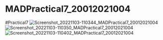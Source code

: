 # MADPractical7_20012021004
#Practical7
![Screenshot_20221103-110344_MADPractical7_20012021004](https://user-images.githubusercontent.com/79247567/202528758-5c7a93b9-1a13-49d8-9a95-2ab9edaefc8c.png)
![Screenshot_20221103-110350_MADPractical7_20012021004](https://user-images.githubusercontent.com/79247567/202528784-b9f6a787-a354-4ad7-a877-0b9144ebe884.png)
![Screenshot_20221103-110402_MADPractical7_20012021004](https://user-images.githubusercontent.com/79247567/202528804-39ab32f2-2172-4896-8242-c6e2b4282269.png)
